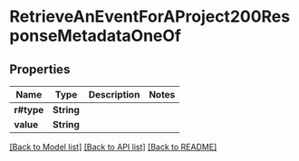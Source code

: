 # RetrieveAnEventForAProject200ResponseMetadataOneOf

## Properties

Name | Type | Description | Notes
------------ | ------------- | ------------- | -------------
**r#type** | **String** |  | 
**value** | **String** |  | 

[[Back to Model list]](../README.md#documentation-for-models) [[Back to API list]](../README.md#documentation-for-api-endpoints) [[Back to README]](../README.md)


